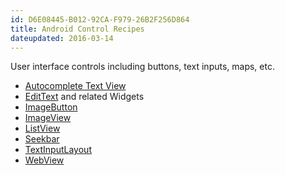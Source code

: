 ```yaml
---
id: D6E08445-B012-92CA-F979-26B2F256D864
title: Android Control Recipes
dateupdated: 2016-03-14
---
```


User interface controls including buttons, text inputs, maps, etc.

-  [Autocomplete Text View](/recipes/android/controls/autocomplete_text_view) 
-  [EditText](/recipes/android/controls/edittext) and related Widgets
-  [ImageButton](/recipes/android/controls/imagebutton)
-  [ImageView](/recipes/android/controls/imageview)
-  [ListView](/recipes/android/controls/listview)
-  [Seekbar](/recipes/android/controls/seekbar)
-  [TextInputLayout](/recipes/android/controls/textinputlayout)
-  [WebView](/recipes/android/controls/webview)

